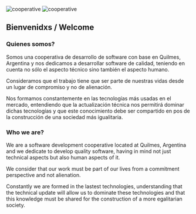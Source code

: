 ![cooperative][coop] ![cooperative][autogestion]

[coop]: https://img.shields.io/badge/cooperativa-100%25-brightgreen
[autogestion]: https://img.shields.io/badge/autogestion-100%25-brightgreen

## Bienvenidxs / Welcome

### Quienes somos?
Somos una cooperativa de desarrollo de software con base en Quilmes, Argentina y nos dedicamos a desarrollar software de calidad, teniendo en cuenta no sólo el aspecto técnico sino también el aspecto humano. 

Consideramos que el trabajo tiene que ser parte de nuestras vidas desde un lugar de compromiso y no de alienación. 

Nos formamos constantemente en las tecnologías más usadas en el mercado, entendiendo que la actualización técnica nos permitirá dominar dichas tecnologías y que este conocimiento debe ser compartido en pos de la construcción de una sociedad más igualitaria.

### Who we are?
We are a software development cooperative located at Quilmes, Argentina and we dedicate to develop quality software, having in mind not just technical aspects but also human aspects of it.

We consider that our work must be part of our lives from a commitment perspective and not alienation.

Constantly we are formed in the lastest technologies, understanding that the technical update will allow us to dominate these technologies and that this knowledge must be shared for the construction of a more egalitarian society.
